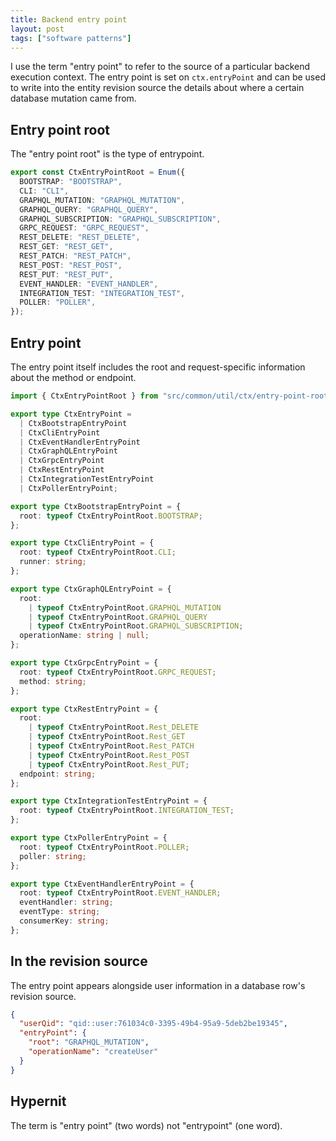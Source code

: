 ```yaml
---
title: Backend entry point
layout: post
tags: ["software patterns"]
---
```


I use the term "entry point" to refer to the source of a particular backend execution context. The entry point is set on `ctx.entryPoint` and can be used to write into the entity revision source the details about where a certain database mutation came from.

## Entry point root

The "entry point root" is the type of entrypoint.

```ts
export const CtxEntryPointRoot = Enum({
  BOOTSTRAP: "BOOTSTRAP",
  CLI: "CLI",
  GRAPHQL_MUTATION: "GRAPHQL_MUTATION",
  GRAPHQL_QUERY: "GRAPHQL_QUERY",
  GRAPHQL_SUBSCRIPTION: "GRAPHQL_SUBSCRIPTION",
  GRPC_REQUEST: "GRPC_REQUEST",
  REST_DELETE: "REST_DELETE",
  REST_GET: "REST_GET",
  REST_PATCH: "REST_PATCH",
  REST_POST: "REST_POST",
  REST_PUT: "REST_PUT",
  EVENT_HANDLER: "EVENT_HANDLER",
  INTEGRATION_TEST: "INTEGRATION_TEST",
  POLLER: "POLLER",
});
```

## Entry point

The entry point itself includes the root and request-specific information about the method or endpoint.

```ts
import { CtxEntryPointRoot } from "src/common/util/ctx/entry-point-root";

export type CtxEntryPoint =
  | CtxBootstrapEntryPoint
  | CtxCliEntryPoint
  | CtxEventHandlerEntryPoint
  | CtxGraphQLEntryPoint
  | CtxGrpcEntryPoint
  | CtxRestEntryPoint
  | CtxIntegrationTestEntryPoint
  | CtxPollerEntryPoint;

export type CtxBootstrapEntryPoint = {
  root: typeof CtxEntryPointRoot.BOOTSTRAP;
};

export type CtxCliEntryPoint = {
  root: typeof CtxEntryPointRoot.CLI;
  runner: string;
};

export type CtxGraphQLEntryPoint = {
  root:
    | typeof CtxEntryPointRoot.GRAPHQL_MUTATION
    | typeof CtxEntryPointRoot.GRAPHQL_QUERY
    | typeof CtxEntryPointRoot.GRAPHQL_SUBSCRIPTION;
  operationName: string | null;
};

export type CtxGrpcEntryPoint = {
  root: typeof CtxEntryPointRoot.GRPC_REQUEST;
  method: string;
};

export type CtxRestEntryPoint = {
  root:
    | typeof CtxEntryPointRoot.Rest_DELETE
    | typeof CtxEntryPointRoot.Rest_GET
    | typeof CtxEntryPointRoot.Rest_PATCH
    | typeof CtxEntryPointRoot.Rest_POST
    | typeof CtxEntryPointRoot.Rest_PUT;
  endpoint: string;
};

export type CtxIntegrationTestEntryPoint = {
  root: typeof CtxEntryPointRoot.INTEGRATION_TEST;
};

export type CtxPollerEntryPoint = {
  root: typeof CtxEntryPointRoot.POLLER;
  poller: string;
};

export type CtxEventHandlerEntryPoint = {
  root: typeof CtxEntryPointRoot.EVENT_HANDLER;
  eventHandler: string;
  eventType: string;
  consumerKey: string;
};
```

## In the revision source

The entry point appears alongside user information in a database row's revision source.

```json
{
  "userQid": "qid::user:761034c0-3395-49b4-95a9-5deb2be19345",
  "entryPoint": {
    "root": "GRAPHQL_MUTATION",
    "operationName": "createUser"
  }
}
```

## Hypernit

The term is "entry point" (two words) not "entrypoint" (one word).
